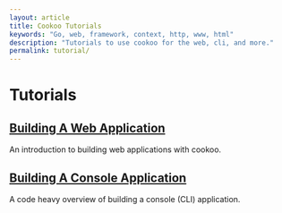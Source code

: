 ```yaml
---
layout: article
title: Cookoo Tutorials
keywords: "Go, web, framework, context, http, www, html"
description: "Tutorials to use cookoo for the web, cli, and more."
permalink: tutorial/
---
```

# Tutorials

## [Building A Web Application](http://masterminds.github.io/cookoo/tutorial/web/)
An introduction to building web applications with cookoo.

## [Building A Console Application](http://masterminds.github.io/cookoo/tutorial/cli/)
A code heavy overview of building a console (CLI) application.